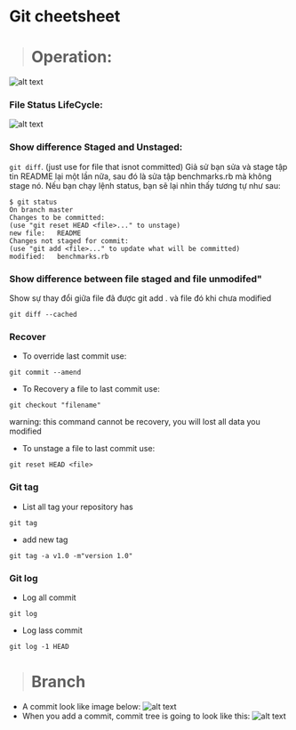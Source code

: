 # Git cheetsheet
> # Operation:
![alt text](https://git-scm.com/figures/18333fig0106-tn.png)

### File Status LifeCycle:
![alt text](https://git-scm.com/figures/18333fig0201-tn.png)

### Show difference Staged and Unstaged:
``` git diff ```. (just use for file that isnot committed)
Giả sử bạn sửa và stage tập tin README lại một lần nữa, sau đó là sửa tập benchmarks.rb mà không stage nó. Nếu bạn chạy lệnh status, bạn sẽ lại nhìn thấy tương tự như sau:
```git
$ git status
On branch master
Changes to be committed:
(use "git reset HEAD <file>..." to unstage)
new file:   README
Changes not staged for commit:
(use "git add <file>..." to update what will be committed)
modified:   benchmarks.rb 
```


### Show difference between file staged and file unmodifed"
Show sự thay đổi giữa file đã được git add . và file đó khi chưa modified
```git
git diff --cached
```

### Recover
+ To override last commit use: 
```git
git commit --amend
```

+ To Recovery a file to last commit use:
```git
git checkout "filename"
```
warning: this command cannot be recovery, you will lost all data you modified

+ To unstage a file to last commit use:
```git
git reset HEAD <file>
```
### Git tag
+ List all tag your repository has
```git
git tag
```
+ add new tag
```git
git tag -a v1.0 -m"version 1.0"
```

### Git log
+ Log all commit
```git 
git log
```
+ Log lass commit
```git
git log -1 HEAD
```
> # Branch
+ A commit look like image below:
![alt text](https://git-scm.com/figures/18333fig0301-tn.png) 
+ When you add a commit, commit tree is going to look like this:
![alt text](https://git-scm.com/figures/18333fig0302-tn.png)
